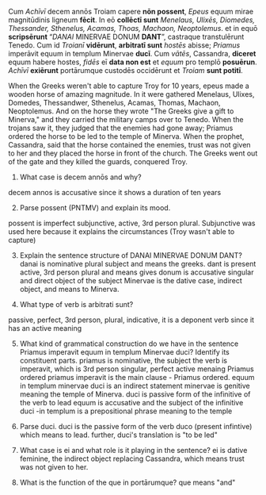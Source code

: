 Cum *Achīvī* decem annōs Troiam capere **nōn possent**, *Epeus* equum mirae magnitūdinis ligneum **fēcit**.
In eō **collēctī sunt** *Menelaus, Ulixēs, Diomedes, Thessander, Sthenelus, Acamas, Thoas, Machaon, Neoptolemus*.
et in equō **scripsērunt** “*DANAI* MINERVAE DONUM **DANT**”, castraque transtulērunt Tenedo.
Cum id *Troianī* **vidērunt**, **arbitratī sunt** *hostēs* abisse;
*Priamus* imperāvit equum in templum Minervae **ducī**.
Cum *vātēs*, Cassandra, **diceret** equum habere hostes, *fidēs* eī **data non est** et *equum* pro templō **posuērun**.
*Achīvī* **exiērunt** portārumque custodēs occidērunt et *Troiam* **sunt potitī**.

When the Greeks weren't able to capture Troy for 10 years,
epeus made a wooden horse of amazing magnitude.
In it were gathered Menelaus, Ulixes, Domedes, Thessandwer, Sthenelus, Acamas, Thomas, Machaon, Neoptolemus.
And on the horse they wrote "The Greeks give a gift to Minerva," and they carried the military camps over to Tenedo.
When the trojans saw it, they judged that the enemies had gone away;
Priamus ordered the horse to be led to the temple of Minerva.
When the prophet, Cassandra, said that the horse contained the enemies,
 trust was not given to her and they placed the horse in front of the church.
The Greeks went out of the gate
and they killed the guards, conquered Troy. 

1. What case is decem annōs and why?

decem annos is accusative since it shows a duration of ten years

2. Parse possent (PNTMV) and explain its mood.

possent is imperfect subjunctive, active, 3rd person plural. Subjunctive was used here because it explains the circumstances (Troy wasn't able to capture)

3. Explain the sentence structure of DANAI MINERVAE DONUM DANT?
danai is nominative plural subject and means the greeks. 
dant is present active, 3rd person plural and means gives
donum is accusative singular and direct object of the subject
Minervae is the dative case, indirect object, and means to Minerva. 

4. What type of verb is arbitrati sunt?

passive, perfect, 3rd person, plural, indicative, it is a deponent verb since it has an active meaning

5. What kind of grammatical construction do we have in the sentence Priamus imperavit equum in templum Minervae duci? Identify its constituent parts.
priamus is nominative, the subject
the verb is imperavit, which is 3rd person singular, perfect active menaing Priamus ordered
priamus imperavit is the main clause - Priamus ordered. 
equum in templum minervae duci is an indirect statement
    minervae is genitive meaning the temple of Minerva.
    duci is passive form of the infinitive of the verb to lead
    equum is accusative and the subject of the infinitive duci
    -in templum is a prepositional phrase meaning to the temple

6. Parse duci.
duci is the passive form of the verb duco (present infintive) which means to lead. further, duci's translation is "to be led"

7. What case is ei and what role is it playing in the sentence?
ei is dative feminine, the indirect object replacing Cassandra, which means trust was not given to her. 

8. What is the function of the que in portārumque?
que means "and"
